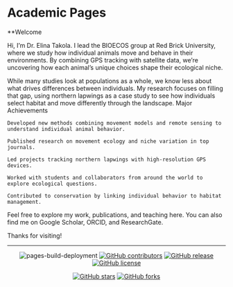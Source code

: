# Academic Pages
**Welcome

Hi, I’m Dr. Elina Takola. I lead the BIOECOS group at Red Brick University, where we study how individual animals move and behave in their environments. By combining GPS tracking with satellite data, we’re uncovering how each animal’s unique choices shape their ecological niche.

While many studies look at populations as a whole, we know less about what drives differences between individuals. My research focuses on filling that gap, using northern lapwings as a case study to see how individuals select habitat and move differently through the landscape.
Major Achievements

    Developed new methods combining movement models and remote sensing to understand individual animal behavior.

    Published research on movement ecology and niche variation in top journals.

    Led projects tracking northern lapwings with high-resolution GPS devices.

    Worked with students and collaborators from around the world to explore ecological questions.

    Contributed to conservation by linking individual behavior to habitat management.

Feel free to explore my work, publications, and teaching here. You can also find me on Google Scholar, ORCID, and ResearchGate.

Thanks for visiting!

---
<div align="center">
    
![pages-build-deployment](https://github.com/academicpages/academicpages.github.io/actions/workflows/pages/pages-build-deployment/badge.svg)
[![GitHub contributors](https://img.shields.io/github/contributors/academicpages/academicpages.github.io.svg)](https://github.com/academicpages/academicpages.github.io/graphs/contributors)
[![GitHub release](https://img.shields.io/github/v/release/academicpages/academicpages.github.io)](https://github.com/academicpages/academicpages.github.io/releases/latest)
[![GitHub license](https://img.shields.io/github/license/academicpages/academicpages.github.io?color=blue)](https://github.com/academicpages/academicpages.github.io/blob/master/LICENSE)

[![GitHub stars](https://img.shields.io/github/stars/academicpages/academicpages.github.io)](https://github.com/academicpages/academicpages.github.io)
[![GitHub forks](https://img.shields.io/github/forks/academicpages/academicpages.github.io)](https://github.com/academicpages/academicpages.github.io/fork)
</div>
